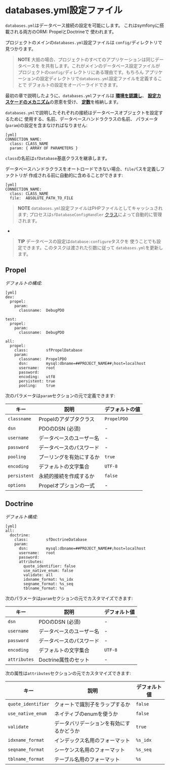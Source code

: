 databases.yml設定ファイル
========================

`databases.yml`はデータベース接続の設定を可能にします。
これはsymfonyに搭載される両方のORM: PropelとDoctrineで
使われます。

プロジェクトのメインの`databases.yml`設定ファイルは
`config/`ディレクトリで見つかります。

>**NOTE**
>大抵の場合、プロジェクトのすべてのアプリケーションは同じデータベースを
>を共有します。これがメインのデータベース設定ファイルが
>プロジェクトの`config/`ディレクトリにある理由です。もちろん
>アプリケーションの設定ディレクトリで`databases.yml`設定ファイルを定義することで
>デフォルトの設定をオーバーライドできます。

最初の章で説明したように、`databases.yml`ファイルは
[**環境を認識し**](#chapter_03-Configuration-Files-Principles_sub_environment_awareness)、
[**設定カスケードのメカニズム**](#chapter_03-Configuration-Files-Principles_sub_configuration_cascade)の恩恵を受け、
[**定数**](#chapter_03-Configuration-Files-Principles_sub_constants)を格納します。

`databases.yml`で説明したそれぞれの接続はデータベースオブジェクトを設定するために
使用する、名前、データベースハンドラクラスの名前、
パラメータ(`param`)の設定を含まなければなりません:

    [yml]
    CONNECTION_NAME:
      class: CLASS_NAME
      param: { ARRAY OF PARAMETERS }

`class`の名前は`sfDatabase`基底クラスを継承します。

データベースハンドラクラスをオートロードできない場合、`file`パスを定義しファクトリが
作成される前に自動的に含めることができます:

    [yml]
    CONNECTION_NAME:
      class: CLASS_NAME
      file:  ABSOLUTE_PATH_TO_FILE

>**NOTE**
>`databases.yml`設定ファイルはPHPファイルとしてキャッシュされます; 
>プロセスは`sfDatabaseConfigHandler`
>[クラス](#chapter_14-Other-Configuration-Files_config_handlers_yml)によって自動的に管理されます。

-

>**TIP**
>データベースの設定は`database:configure`タスクを
>使うことでも設定できます。このタスクは渡された引数に従って
>`databases.yml`を更新します。

Propel
------

*デフォルトの構成*:

    [yml]
    dev:
      propel:
        param:
          classname:  DebugPDO

    test:
      propel:
        param:
          classname:  DebugPDO

    all:
      propel:
        class:        sfPropelDatabase
        param:
          classname:  PropelPDO
          dsn:        mysql:dbname=##PROJECT_NAME##;host=localhost
          username:   root
          password:   
          encoding:   utf8
          persistent: true
          pooling:    true

次のパラメータは`param`セクションの元で定義できます:

 | キー         | 説明                                      | デフォルトの値|
 | ------------ | ---------------------------------------- | ------------- |
 | `classname`  | Propelのアダプタクラス                    | `PropelPDO`   |
 | `dsn`        | PDOのDSN (必須)                          | -             |
 | `username`   | データベースのユーザー名                  | -             |
 | `password`   | データベースのパスワード                  | -             |
 | `pooling`    | プーリングを有効にするか                  | `true`        |
 | `encoding`   | デフォルトの文字集合                      | `UTF-8`       |
 | `persistent` | 永続的接続を作成するか                   | `false`       |
 | `options`    | Propelオプションの一式                   | -             |

Doctrine
--------

*デフォルト構成*:

    [yml]
    all:
      doctrine:
        class:        sfDoctrineDatabase
        param:
          dsn:        mysql:dbname=##PROJECT_NAME##;host=localhost
          username:   root
          password:   
          attributes:
            quote_identifier: false
            use_native_enum: false
            validate: all
            idxname_format: %s_idx
            seqname_format: %s_seq
            tblname_format: %s

次のパラメータは`param`セクションの元でカスタマイズできます:

 | キー          | 説明                                    | デフォルト値   |
 | ------------ | ---------------------------------------- | ------------- |
 | `dsn`        | PDOのDSN (必須)                          | -             |
 | `username`   | データベースのユーザー名                  | -             |
 | `password`   | データベースのパスワード                  | -             |
 | `encoding`   | デフォルトの文字集合                      | `UTF-8`       |
 | `attributes` | Doctrine属性のセット                     | -             |

次の属性は`attributes`セクションの元でカスタマイズできます:

 | キー                | 説明                                     | デフォルト値   |
 | ------------------- | ---------------------------------------- | ------------- |
 | `quote_identifier`  | クォートで識別子をラップするか            | `false`       |
 | `use_native_enum`   | ネイティブのenumを使うか                  | `false`       |
 | `validate`          | データバリデーションを有効にするかどうか   | `true`        |
 | `idxname_format`    | インデックス名用のフォーマット            | `%s_idx`      |
 | `seqname_format`    | シーケンス名用のフォーマット              | `%s_seq`      |
 | `tblname_format`    | テーブル名用のフォーマット                | `%s`          |

